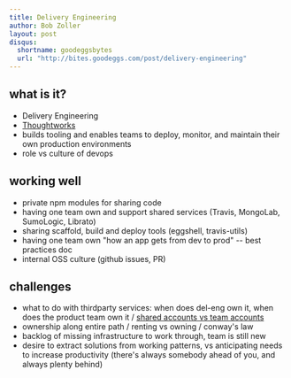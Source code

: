```yaml
---
title: Delivery Engineering
author: Bob Zoller
layout: post
disqus:
  shortname: goodeggsbytes
  url: "http://bites.goodeggs.com/post/delivery-engineering"
---
```


## what is it?
  * Delivery Engineering
  * [Thoughtworks][thoughtworks-deleng]
  * builds tooling and enables teams to deploy, monitor, and maintain their own production environments
  * role vs culture of devops

<!-- more -->

## working well
  * private npm modules for sharing code
  * having one team own and support shared services (Travis, MongoLab, SumoLogic, Librato)
  * sharing scaffold, build and deploy tools (eggshell, travis-utils)
  * having one team own "how an app gets from dev to prod" -- best practices doc
  * internal OSS culture (github issues, PR)

## challenges
  * what to do with thirdparty services: when does del-eng own it, when does the product team own it / [shared accounts vs team accounts][thoughtworks-infra-seams] 
  * ownership along entire path / renting vs owning / conway's law
  * backlog of missing infrastructure to work through, team is still new
  * desire to extract solutions from working patterns, vs anticipating needs to increase productivity (there's always somebody ahead of you, and always plenty behind)


[thoughtworks-deleng]: http://www.thoughtworks.com/radar/techniques/separate-devops-team
[thoughtworks-infra-seams]: http://www.thoughtworks.com/radar/techniques/partition-infrastructure-along-team-bounds
